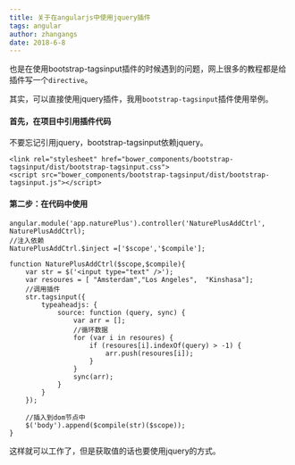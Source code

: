 ```yaml
---
title: 关于在angularjs中使用jquery插件
tags: angular
author: zhangangs
date: 2018-6-8
---
```


也是在使用bootstrap-tagsinput插件的时候遇到的问题，网上很多的教程都是给插件写一个`directive`。

其实，可以直接使用jquery插件，我用`bootstrap-tagsinput`插件使用举例。

#### 首先，在项目中引用插件代码

不要忘记引用jquery，bootstrap-tagsinput依赖jquery。

```
<link rel="stylesheet" href="bower_components/bootstrap-tagsinput/dist/bootstrap-tagsinput.css">
<script src="bower_components/bootstrap-tagsinput/dist/bootstrap-tagsinput.js"></script>
```

#### 第二步：在代码中使用

```
angular.module('app.naturePlus').controller('NaturePlusAddCtrl', NaturePlusAddCtrl);
//注入依赖
NaturePlusAddCtrl.$inject =['$scope','$compile'];

function NaturePlusAddCtrl($scope,$compile){
    var str = $('<input type="text" />');
    var resoures = [ "Amsterdam","Los Angeles",  "Kinshasa"];
    //调用插件
    str.tagsinput({
        typeaheadjs: {
            source: function (query, sync) {
                var arr = [];
                //循环数据
                for (var i in resoures) {
                    if (resoures[i].indexOf(query) > -1) {
                        arr.push(resoures[i]);
                    }
                }
                sync(arr);
            }
        }
    });

    //插入到dom节点中
    $('body').append($compile(str)($scope));
}

```

这样就可以工作了，但是获取值的话也要使用jquery的方式。

